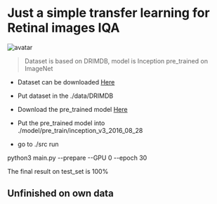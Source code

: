 Just a simple transfer learning for Retinal images IQA
======================================================

![avatar](./test.png)

> Dataset is based on DRIMDB, model is Inception pre_trained on ImageNet 

- Dataset can be downloaded [Here](https://www.researchgate.net/profile/Ugur_Sevik/publication/282641760_DRIMDB_Diabetic_Retinopathy_Images_Database_Database_for_Quality_Testing_of_Retinal_Images/data/5614ce9408aed47facee940d/DRIMDB.rar)

- Put dataset in the ./data/DRIMDB

- Download the pre_trained model [Here](http://download.tensorflow.org/models/inception_v3_2016_08_28.tar.gz)

- Put the pre_trained model into ./model/pre_train/inception_v3_2016_08_28

- go to ./src run 

python3 main.py --prepare --GPU 0 --epoch 30

The final result on test_set is 100%


## Unfinished on own data
